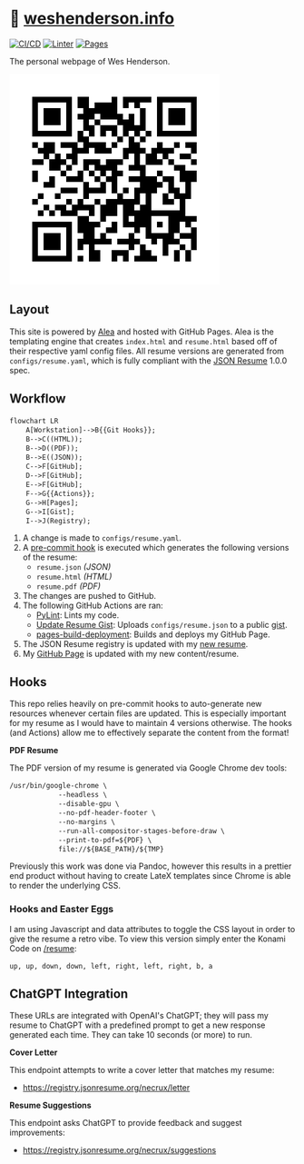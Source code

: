 # 🐧 [weshenderson.info](https://weshenderson.info)
[![CI/CD](https://github.com/weshenderson/weshenderson.github.io/actions/workflows/resume.yml/badge.svg)](https://github.com/weshenderson/weshenderson.github.io/actions/workflows/resume.yml) [![Linter](https://github.com/weshenderson/weshenderson.github.io/actions/workflows/pylint.yml/badge.svg)](https://github.com/weshenderson/weshenderson.github.io/actions/workflows/pylint.yml) [![Pages](https://github.com/weshenderson/weshenderson.github.io/actions/workflows/pages/pages-build-deployment/badge.svg)](https://github.com/weshenderson/weshenderson.github.io/actions/workflows/pages/pages-build-deployment)

The personal webpage of Wes Henderson.

[![resume](assets/images/site_qr.png)](https://weshenderson.info/resumes/resume)

## Layout
This site is powered by [Alea](https://github.com/necrux/alea) and hosted with GitHub Pages. Alea is the templating engine that creates `index.html` and `resume.html` based off of their respective yaml config files. All resume versions are generated from `configs/resume.yaml`, which is fully compliant with the [JSON Resume](https://jsonresume.org/) 1.0.0 spec.

## Workflow

```mermaid
flowchart LR
    A[Workstation]-->B{{Git Hooks}};
    B-->C((HTML));
    B-->D((PDF));
    B-->E((JSON));
    C-->F[GitHub];
    D-->F[GitHub];
    E-->F[GitHub];
    F-->G{{Actions}};
    G-->H[Pages];
    G-->I[Gist];
    I-->J(Registry);
```

1. A change is made to `configs/resume.yaml`.
2. A [pre-commit hook](https://github.com/weshenderson/weshenderson.github.io/blob/main/.hooks/pre-commit) is executed which generates the following versions of the resume:
   * `resume.json` *(JSON)*
   * `resume.html` *(HTML)*
   * `resume.pdf` *(PDF)*
3. The changes are pushed to GitHub.
4. The following GitHub Actions are ran:
   * [PyLint](https://github.com/weshenderson/weshenderson.github.io/actions/workflows/pylint.yml): Lints my code.
   * [Update Resume Gist](https://github.com/weshenderson/weshenderson.github.io/actions/workflows/resume.yml): Uploads `configs/resume.json` to a public [gist](https://gist.github.com/necrux/47c721cc5ac327c7acc1654fb822005b).
   * [pages-build-deployment](https://github.com/weshenderson/weshenderson.github.io/actions/workflows/pages/pages-build-deployment): Builds and deploys my GitHub Page.
5. The JSON Resume registry is updated with my [new resume](https://registry.jsonresume.org/necrux).
6. My [GitHub Page](https://www.weshenderson.info/) is updated with my new content/resume.

## Hooks
This repo relies heavily on pre-commit hooks to auto-generate new resources whenever certain files are updated. This is especially important for my resume as I would have to maintain 4 versions otherwise. The hooks (and Actions) allow me to effectively separate the content from the format!

**PDF Resume**

The PDF version of my resume is generated via Google Chrome dev tools:

```
/usr/bin/google-chrome \
            --headless \
            --disable-gpu \
            --no-pdf-header-footer \
            --no-margins \
            --run-all-compositor-stages-before-draw \
            --print-to-pdf=${PDF} \
            file://${BASE_PATH}/${TMP}
```

Previously this work was done via Pandoc, however this results in a prettier end product without having to create LateX templates since Chrome is able to render the underlying CSS.


### Hooks and Easter Eggs
I am using Javascript and data attributes to toggle the CSS layout in order to give the resume a retro vibe. To view this version simply enter the Konami Code on [/resume](https://www.weshenderson.info/resumes/resume):

```
up, up, down, down, left, right, left, right, b, a
```

## ChatGPT Integration
These URLs are integrated with OpenAI's ChatGPT; they will pass my resume to ChatGPT with a predefined prompt to get a new response generated each time. They can take 10 seconds (or more) to run.

**Cover Letter**

This endpoint attempts to write a cover letter that matches my resume:
* https://registry.jsonresume.org/necrux/letter

**Resume Suggestions**

This endpoint asks ChatGPT to provide feedback and suggest improvements:
* https://registry.jsonresume.org/necrux/suggestions
